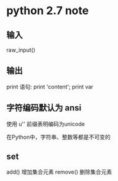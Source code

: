 # python 2.7 note 
## 输入
raw_input()
## 输出 
print 语句: print 'content'; print var
## 字符编码默认为 ansi
使用 u'' 前缀表明编码为unicode

 在Python中，字符串、整数等都是不可变的
 ## set
 add() 增加集合元素
 remove() 删除集合元素